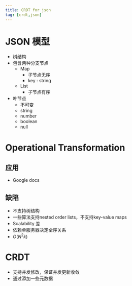 ```yaml
---
title: CRDT for json
tag: [crdt,json]
---
```


# JSON 模型
- 树结构
- 包含两种分支节点
  - Map
    - 子节点无序
    - key : string
  - List
    - 子节点有序
- 叶节点
  - 不可变
  - string
  - number
  - boolean
  - null

# Operational Transformation
## 应用
- Google docs
## 缺陷
- 不支持树结构
- 一些算法支持nested order lists，不支持key-value maps
- Scalability 差
- 依赖单服务器决定全序关系
- $O(N^2k)$
# CRDT
- 支持并发修改，保证并发更新收敛
- 通过添加一些元数据
